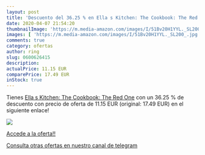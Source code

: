```yaml
---
layout: post
title: 'Descuento del 36.25 % en Ella s Kitchen: The Cookbook: The Red On'
date: 2020-04-07 21:54:20
thumbnailImage: 'https://m.media-amazon.com/images/I/51Bv20H1YYL._SL200_.jpg'
images: [ 'https://m.media-amazon.com/images/I/51Bv20H1YYL._SL200_.jpg' ]
comments: true
category: ofertas
author: ring
slug: 0600626415
description:
actualPrice: 11.15 EUR
comparePrice: 17.49 EUR
inStock: true
---
```


Tienes [Ella s Kitchen: The Cookbook: The Red One](https://www.amazon.com/dp/0600626415/?tag=redken08-20) con un 36.25 % de descuento con precio de oferta de 11.15 EUR (original: 17.49 EUR) en el siguiente enlace!

[![](https://m.media-amazon.com/images/I/51Bv20H1YYL._SL200_.jpg)](https://www.amazon.com/dp/0600626415/?tag=redken08-20)

[Accede a la oferta!!](https://www.amazon.com/dp/0600626415/?tag=redken08-20)

[Consulta otras ofertas en nuestro canal de telegram](https://t.me/s/ofertas25)
